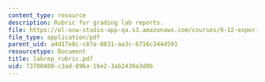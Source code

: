 ```yaml
---
content_type: resource
description: Rubric for grading lab reports.
file: https://ol-ocw-studio-app-qa.s3.amazonaws.com/courses/9-12-experimental-molecular-neurobiology-fall-2006/73700480c3ad896a16e23ab2430a3d8b_labrep_rubric.pdf
file_type: application/pdf
parent_uid: a4d17e8c-c87a-8031-aa3c-6716c344d591
resourcetype: Document
title: labrep_rubric.pdf
uid: 73700480-c3ad-896a-16e2-3ab2430a3d8b
---
```

